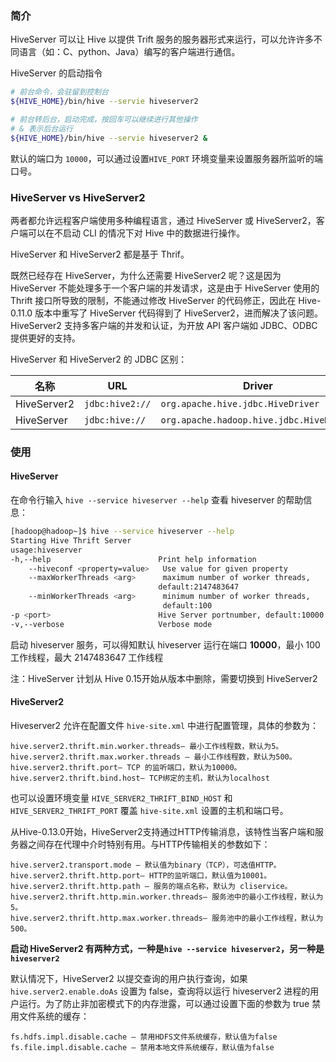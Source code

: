 ### 简介

HiveServer 可以让 Hive 以提供 Trift 服务的服务器形式来运行，可以允许许多不同语言（如：C、python、Java）编写的客户端进行通信。

HiveServer 的启动指令

```sh
# 前台命令，会驻留到控制台
${HIVE_HOME}/bin/hive --servie hiveserver2

# 前台转后台，启动完成，按回车可以继续进行其他操作
# & 表示后台运行
${HIVE_HOME}/bin/hive --servie hiveserver2 &
```

默认的端口为 `10000`，可以通过设置`HIVE_PORT` 环境变量来设置服务器所监听的端口号。

### HiveServer vs HiveServer2

两者都允许远程客户端使用多种编程语言，通过 HiveServer 或 HiveServer2，客户端可以在不启动 CLI 的情况下对 Hive 中的数据进行操作。

HiveServer 和 HiveServer2 都是基于 Thrif。

既然已经存在 HiveServer，为什么还需要 HiveServer2 呢？这是因为 HiveServer 不能处理多于一个客户端的并发请求，这是由于 HiveServer 使用的 Thrift 接口所导致的限制，不能通过修改 HiveServer 的代码修正，因此在 Hive-0.11.0 版本中重写了 HiveServer 代码得到了 HiveServer2，进而解决了该问题。HiveServer2 支持多客户端的并发和认证，为开放 API 客户端如 JDBC、ODBC 提供更好的支持。

HiveServer 和 HiveServer2 的 JDBC 区别：

| 名称        | URL             | Driver                                   |
| ----------- | --------------- | ---------------------------------------- |
| HiveServer2 | `jdbc:hive2://` | `org.apache.hive.jdbc.HiveDriver`        |
| HiveServer  | `jdbc:hive://`  | `org.apache.hadoop.hive.jdbc.HiveDriver` |

### 使用

#### HiveServer

在命令行输入 `hive --service hiveserver --help` 查看 hiveserver 的帮助信息：

```sh
[hadoop@hadoop~]$ hive --service hiveserver --help
Starting Hive Thrift Server
usage:hiveserver
-h,--help                        Print help information
    --hiveconf <property=value>   Use value for given property
    --maxWorkerThreads <arg>      maximum number of worker threads,
                                 default:2147483647
    --minWorkerThreads <arg>      minimum number of worker threads,
                                  default:100
-p <port>                        Hive Server portnumber, default:10000
-v,--verbose                     Verbose mode
```

启动 hiveserver 服务，可以得知默认 hiveserver 运行在端口 **10000**，最小 100 工作线程，最大 2147483647 工作线程

注：HiveServer 计划从 Hive 0.15开始从版本中删除，需要切换到 HiveServer2

#### HiveServer2

Hiveserver2 允许在配置文件 `hive-site.xml` 中进行配置管理，具体的参数为：

```
hive.server2.thrift.min.worker.threads– 最小工作线程数，默认为5。
hive.server2.thrift.max.worker.threads – 最小工作线程数，默认为500。
hive.server2.thrift.port– TCP 的监听端口，默认为10000。
hive.server2.thrift.bind.host– TCP绑定的主机，默认为localhost
```

也可以设置环境变量 `HIVE_SERVER2_THRIFT_BIND_HOST` 和 `HIVE_SERVER2_THRIFT_PORT` 覆盖 `hive-site.xml` 设置的主机和端口号。

从Hive-0.13.0开始，HiveServer2支持通过HTTP传输消息，该特性当客户端和服务器之间存在代理中介时特别有用。与HTTP传输相关的参数如下：

```
hive.server2.transport.mode – 默认值为binary（TCP），可选值HTTP。
hive.server2.thrift.http.port– HTTP的监听端口，默认值为10001。
hive.server2.thrift.http.path – 服务的端点名称，默认为 cliservice。
hive.server2.thrift.http.min.worker.threads– 服务池中的最小工作线程，默认为5。
hive.server2.thrift.http.max.worker.threads– 服务池中的最小工作线程，默认为500。
```

**启动 HiveServer2 有两种方式，一种是`hive --service hiveserver2`，另一种是`hiveserver2`**

默认情况下，HiveServer2 以提交查询的用户执行查询，如果 `hive.server2.enable.doAs` 设置为 false，查询将以运行 hiveserver2 进程的用户运行。为了防止非加密模式下的内存泄露，可以通过设置下面的参数为 true 禁用文件系统的缓存：

```
fs.hdfs.impl.disable.cache – 禁用HDFS文件系统缓存，默认值为false
fs.file.impl.disable.cache – 禁用本地文件系统缓存，默认值为false
```

